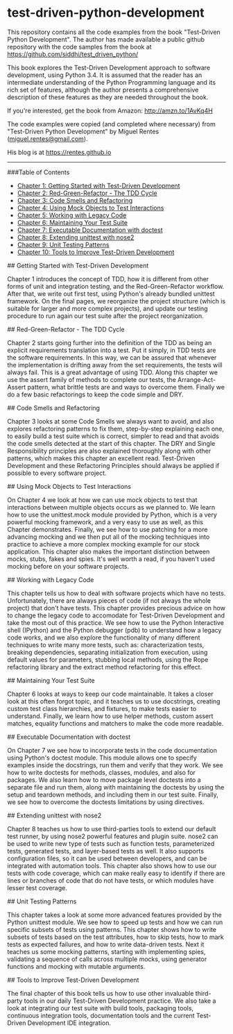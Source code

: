 # test-driven-python-development

This repository contains all the code examples from the book "Test-Driven Python Development". The author has made available a public github repository with the code samples from the book at https://github.com/siddhi/test_driven_python/

This book explores the Test-Driven Development approach to software development, using Python 3.4. It is assumed that the reader has an intermediate understanding of the Python Programming language and its rich set of features, although the author presents a comprehensive description of these features as they are needed throughout the book.

If you're interested, get the book from Amazon: http://amzn.to/1AvKq4H

The code examples were copied (and completed where necessary) from "Test-Driven Python Development" by Miguel Rentes (miguel.rentes@gmail.com).

His blog is at https://rentes.github.io

--------------------

###Table of Contents
- [Chapter 1: Getting Started with Test-Driven Development](#Chap1)
- [Chapter 2: Red-Green-Refactor - The TDD Cycle](#Chap2)
- [Chapter 3: Code Smells and Refactoring](#Chap3)
- [Chapter 4: Using Mock Objects to Test Interactions](#Chap4)
- [Chapter 5: Working with Legacy Code](#Chap5)
- [Chapter 6: Maintaining Your Test Suite](#Chap6)
- [Chapter 7: Executable Documentation with doctest](#Chap7)
- [Chapter 8: Extending unittest with nose2](#Chap8)
- [Chapter 9: Unit Testing Patterns](#Chap9)
- [Chapter 10: Tools to Improve Test-Driven Development](#Chap10)

<div id='Chap1' />
## Getting Started with Test-Driven Development

Chapter 1 introduces the concept of TDD, how it is different from other forms of unit and integration testing, and the Red-Green-Refactor workflow. After that, we write out first test, using Python's already bundled unittest framework. On the final pages, we reorganize the project structure (which is suitable for larger and more complex projects), and update our testing procedure to run again our test suite after the project reorganization.

<div id='Chap2' />
## Red-Green-Refactor - The TDD Cycle

Chapter 2 starts going further into the definition of the TDD as being an explicit requirements translation into a test. Put it simply, in TDD tests are the software requirements. In this way, we can be assured that whenever the implementation is drifting away from the set requirements, the tests will always fail. This is a great advantage of using TDD. Along this chapter we use the assert family of methods to complete our tests, the Arrange-Act-Assert pattern, what brittle tests are and ways to overcome them. Finally we do a few basic refactorings to keep the code simple and DRY.

<div id='Chap3' />
## Code Smells and Refactoring

Chapter 3 looks at some Code Smells we always want to avoid, and also explores refactoring patterns to fix them, step-by-step explaining each one, to easily build a test suite which is correct, simpler to read and that avoids the code smells detected at the start of this chapter. The DRY and Single Responsibility principles are also explained thoroughly along with other patterns, which makes this chapter an excellent read. Test-Driven Development and these Refactoring Principles should always be applied if possible to every software project.

<div id='Chap4' />
## Using Mock Objects to Test Interactions

On Chapter 4 we look at how we can use mock objects to test that interactions between multiple objects occurs as we planned to. We learn how to use the unittest.mock module provided by Python, which is a very powerful mocking framework, and a very easy to use as well, as this Chapter demonstrates. Finally, we see how to use patching for a more advancing mocking and we then put all of the mocking techniques into practice to achieve a more complex mocking example for our stock application. This chapter also makes the important distinction between mocks, stubs, fakes and spies. It's well worth a read, if you haven't used mocking before on your software projects.

<div id='Chap5' />
## Working with Legacy Code

This chapter tells us how to deal with software projects which have no tests. Unfortunately, there are always pieces of code (if not always the whole project) that don't have tests. This chapter provides precious advice on how to change the legacy code to accomodate for Test-Driven Development and take the most out of this practice. We see how to use the Python Interactive shell (IPython) and the Python debugger (pdb) to understand how a legacy code works, and we also explore the functionality of many different techniques to write many more tests, such as: characterization tests, breaking dependencies, separating initialization from execution, using default values for parameters, stubbing local methods, using the Rope refactoring library and the extract method refactoring for this effect.

<div id='Chap6' />
## Maintaining Your Test Suite

Chapter 6 looks at ways to keep our code maintainable. It takes a closer look at this often forgot topic, and it teaches us to use docstrings, creating custom test class hierarchies, and fixtures, to make tests easier to understand. Finally, we learn how to use helper methods, custom assert matches, equality functions and matchers to make the code more readable.

<div id='Chap7' />
## Executable Documentation with doctest

On Chapter 7 we see how to incorporate tests in the code documentation using Python's doctest module. This module allows one to specify examples inside the docstrings, run them and verify that they work. We see how to write doctests for methods, classes, modules, and also for packages. We also learn how to move package level doctests into a separate file and run them, along with maintaining the doctests by using the setup and teardown methods, and including them in our test suite. Finally, we see how to overcome the doctests limitations by using directives.

<div id='Chap8' />
## Extending unittest with nose2

Chapter 8 teaches us how to use third-parties tools to extend our default test runner, by using nose2 powerful features and plugin suite. nose2 can be used to write new type of tests such as function tests, parameterized tests, generated tests, and layer-based tests as well. It also supports configuration files, so it can be used between developers, and can be integrated with automation tools. This chapter also shows how to use our tests with code coverage, which can make really easy to identify if there are lines or branches of code that do not have tests, or which modules have lesser test coverage.

<div id='Chap9' />
## Unit Testing Patterns

This chapter takes a look at some more advanced features provided by the Python unittest module. We see how to speed up tests and how we can run specific subsets of tests using patterns. This chapter shows how to write subsets of tests based on the test attributes, how to skip tests, how to mark tests as expected failures, and how to write data-driven tests. Next it teaches us some mocking patterns, starting with implementing spies, validating a sequence of calls across multiple mocks, using generator functions and mocking with mutable arguments.

<div id='Chap10' />
## Tools to Improve Test-Driven Development

The final chapter of this book tells us how to use other invaluable third-party tools in our daily Test-Driven Development practice. We also take a look at integrating our test suite with build tools, packaging tools, continuous integration tools, documentation tools and the current Test-Driven Development IDE integration.